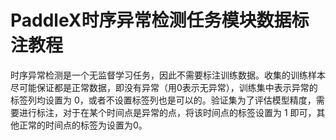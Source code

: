 # PaddleX时序异常检测任务模块数据标注教程

时序异常检测是一个无监督学习任务，因此不需要标注训练数据。收集的训练样本尽可能保证都是正常数据，即没有异常（用0表示无异常），训练集中表示异常的标签列均设置为 0，或者不设置标签列也是可以的。验证集为了评估模型精度，需要进行标注，对于在某个时间点是异常的点，将该时间点的标签设置为 1 即可，其他正常的时间点的标签为设置为0。